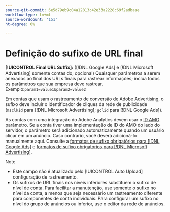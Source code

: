 ```yaml
---
source-git-commit: 6e5d79eb9c04a12813c42e33a2228c69f2adbaae
workflow-type: tm+mt
source-wordcount: '151'
ht-degree: 0%

---
```

# Definição do sufixo de URL final

<!-- Used in many places; in inventory feed templates, it's actually called "Campaign Final URL Suffix," but leaving this generic anyway since it's a paragraph-level include file -->

**[!UICONTROL Final URL Suffix]:** ([!DNL Google Ads] e [!DNL Microsoft Advertising] somente contas do; opcional) Quaisquer parâmetros a serem anexados ao final dos URLs finais para rastrear informações; inclua todos os parâmetros que sua empresa deve rastrear. Exemplo:`param1=value1&param2=value2`

Em contas que usam o rastreamento de conversão de Adobe Advertising, o sufixo deve incluir o identificador de cliques da rede de publicidade (`msclkid` para [!DNL Microsoft Advertising]; `gclid` para [!DNL Google Ads]).

As contas com uma integração do Adobe Analytics devem usar o [ID AMO](/help/integrations/analytics/ids.md) parâmetro. Se a conta tiver uma implementação de ID do AMO do lado do servidor, o parâmetro será adicionado automaticamente quando um usuário clicar em um anúncio. Caso contrário, você deverá adicioná-lo manualmente aqui. Consulte a [formatos de sufixo obrigatórios para [!DNL Google Ads]](/help/search-social-commerce/tracking/formats-click-tracking-google.md) e [formatos de sufixo obrigatórios para [!DNL Microsoft Advertising]](/help/search-social-commerce/tracking/formats-click-tracking-microsoft.md).

>[!NOTE]
>
>* Este campo não é atualizado pelo [!UICONTROL Auto Upload] configuração de rastreamento.
>* Os sufixos de URL finais nos níveis inferiores substituem o sufixo de nível de conta. Para facilitar a manutenção, use somente o sufixo no nível da conta, a menos que seja necessário um rastreamento diferente para componentes de conta individuais. Para configurar um sufixo no nível do grupo de anúncios ou inferior, use o editor da rede de anúncios.
